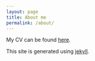```yaml
---
layout: page
title: About me
permalink: /about/
---
```


My CV can be found [here](https://drive.google.com/file/d/0B1qotcVC6wOdcXJWcERudGQ5cVk/view?usp=sharing).

This site is generated using [jekyll](https://github.com/jglovier/jekyll-new).
